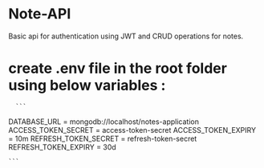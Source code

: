 # Note-API
Basic api for authentication using JWT and CRUD operations for notes.


# create .env file in the root folder using below variables :

      ```  
   DATABASE_URL = mongodb://localhost/notes-application
   ACCESS_TOKEN_SECRET = access-token-secret
   ACCESS_TOKEN_EXPIRY = 10m
   REFRESH_TOKEN_SECRET = refresh-token-secret
   REFRESH_TOKEN_EXPIRY = 30d

    ```
